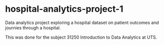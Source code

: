 # hospital-analytics-project-1
Data analytics project exploring a hospital dataset on patient outcomes and journies through a hospital.

This was done for the subject 31250 Introduction to Data Analytics at UTS.
